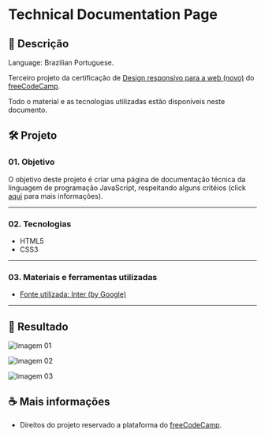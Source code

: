 # Technical Documentation Page

## 📃 Descrição

Language: Brazilian Portuguese.

Terceiro projeto da certificação de [Design responsivo para a web (novo)](https://www.freecodecamp.org/portuguese/learn/2022/responsive-web-design/) do [freeCodeCamp](https://www.freecodecamp.org/portuguese/learn/).

Todo o material e as tecnologias utilizadas estão disponíveis neste documento.

## 🛠️ Projeto

### 01. Objetivo

O objetivo deste projeto é criar uma página de documentação técnica da linguagem de programação JavaScript, respeitando alguns critéios (click [aqui](https://www.freecodecamp.org/learn/2022/responsive-web-design/build-a-technical-documentation-page-project/build-a-technical-documentation-page) para mais informações).

---

### 02. Tecnologias

- HTML5
- CSS3

---

### 03. Materiais e ferramentas utilizadas

- [Fonte utilizada: Inter (by Google)](https://fonts.google.com/specimen/Inter?query=Inter)

---

## 📸 Resultado

![Imagem 01]()

![Imagem 02]()

![Imagem 03]()

## ☕ Mais informações

- Direitos do projeto reservado a plataforma do [freeCodeCamp](https://www.freecodecamp.org/portuguese/learn/).
